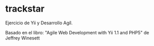trackstar
=========

Ejercicio de Yii y Desarrollo Agíl.
 
Basado en el libro: "Agile Web Development with Yii 1.1 and PHP5" de Jeffrey Winesett
